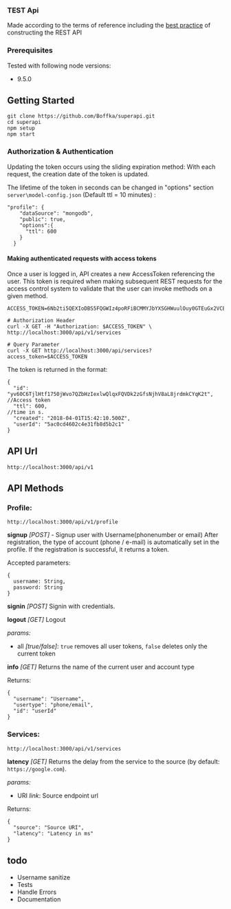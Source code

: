 ### TEST Api
Made according to the terms of reference including the [best practice](https://blog.mwaysolutions.com/2014/06/05/10-best-practices-for-better-restful-api/) of constructing the REST API

### Prerequisites
Tested with following node versions:
- 9.5.0 

## Getting Started

```
git clone https://github.com/Boffka/superapi.git
cd superapi
npm setup
npm start
```

### Authorization & Authentication
Updating the token occurs using the sliding expiration method: With each request, the creation date of the token is updated.

The lifetime of the token in seconds can be changed in "options" section `server\model-config.json` (Default ttl = 10 minutes) :
```
"profile": {
    "dataSource": "mongodb",
    "public": true,
    "options":{
      "ttl": 600
    }
  }
```
#### Making authenticated requests with access tokens
Once a user is logged in, API creates a new AccessToken referencing the user. 
This token is required when making subsequent REST requests for the access control system to validate that the user can invoke methods on a given method.


```
ACCESS_TOKEN=6Nb2ti5QEXIoDBS5FQGWIz4poRFiBCMMYJbYXSGHWuulOuy0GTEuGx2VCEVvbpBK

# Authorization Header
curl -X GET -H "Authorization: $ACCESS_TOKEN" \
http://localhost:3000/api/v1/services

# Query Parameter
curl -X GET http://localhost:3000/api/services?access_token=$ACCESS_TOKEN
```

The token is returned in the format:
```
{
  "id": "yv60C6TjlHtf1750jWvo7QZbHzIexlwQlqxFQVDk2zGfsNjhV8aL8jrdmkCYqK2t", //Access token
  "ttl": 600,                                                               //time in s.
  "created": "2018-04-01T15:42:10.500Z",
  "userId": "5ac0cd4602c4e31fb8d5b2c1"
}
```

## API Url

```
http://localhost:3000/api/v1
```
    
## API Methods
### Profile:

`http://localhost:3000/api/v1/profile`

**signup** *[POST]* - Signup user with Username(phonenumber or email)
After registration, the type of account (phone / e-mail) is automatically set in the profile. If the registration is successful, it returns a token.

Accepted parameters:
```
{
  username: String,
  password: String
}
```

**signin** *[POST]* Signin with credentials.

**logout** *[GET]* Logout

*params:*
- all *[true/false]*: `true` removes all user tokens, `false` deletes only the current token

**info** *[GET]* Returns the name of the current user and account type

Returns:
```
{
  "username": "Username",
  "usertype": "phone/email",
  "id": "userId"
}
```

### Services:

`http://localhost:3000/api/v1/services`

**latency** *[GET]* Returns the delay from the service to the source (by default: `https://google.com`).

*params:*
- URI *link*: Source endpoint url

Returns:
```
{
  "source": "Source URI",
  "latency": "Latency in ms"
}
``` 

## todo
- Username sanitize
- Tests
- Handle Errors
- Documentation
